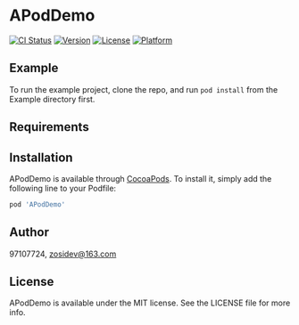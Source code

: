 # APodDemo

[![CI Status](https://img.shields.io/travis/97107724/APodDemo.svg?style=flat)](https://travis-ci.org/97107724/APodDemo)
[![Version](https://img.shields.io/cocoapods/v/APodDemo.svg?style=flat)](https://cocoapods.org/pods/APodDemo)
[![License](https://img.shields.io/cocoapods/l/APodDemo.svg?style=flat)](https://cocoapods.org/pods/APodDemo)
[![Platform](https://img.shields.io/cocoapods/p/APodDemo.svg?style=flat)](https://cocoapods.org/pods/APodDemo)

## Example

To run the example project, clone the repo, and run `pod install` from the Example directory first.

## Requirements

## Installation

APodDemo is available through [CocoaPods](https://cocoapods.org). To install
it, simply add the following line to your Podfile:

```ruby
pod 'APodDemo'
```

## Author

97107724, zosidev@163.com

## License

APodDemo is available under the MIT license. See the LICENSE file for more info.
